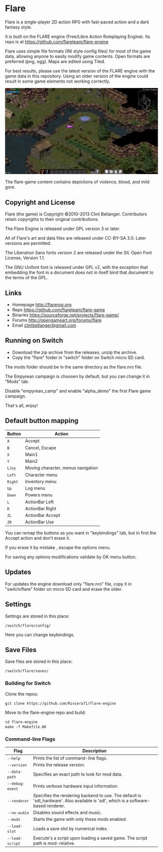 # Flare

Flare is a single-player 2D action RPG with fast-paced action and a dark fantasy style.

It is built on the FLARE engine (Free/Libre Action Roleplaying Engine). Its repo is at https://github.com/flareteam/flare-engine

Flare uses simple file formats (INI style config files) for most of the game data, allowing anyone to easily modify game contents. Open formats are preferred (png, ogg). Maps are edited using Tiled.

For best results, please use the latest version of the FLARE engine with the game data in this repository. Using an older version of the engine could result in some game elements not working correctly.

![Flare screenshot](distribution/screenshot1.jpg)

The flare-game content contains depictions of violence, blood, and mild gore.

## Copyright and License

Flare (the game) is Copyright ©2010-2013 Clint Bellanger. Contributors retain copyrights to their original contributions.

The Flare Engine is released under GPL version 3 or later.

All of Flare's art and data files are released under CC-BY-SA 3.0. Later versions are permitted.

The Liberation Sans fonts version 2 are released under the SIL Open Font License, Version 1.1.

The GNU Unifont font is released under GPL v2, with the exception that embedding the font in a document does not in itself bind that document to the terms of the GPL.


## Links

* Homepage  http://flarerpg.org
* Repo      https://github.com/flareteam/flare-game
* Binaries  https://sourceforge.net/projects/flare-game/
* Forums    http://opengameart.org/forums/flare
* Email     clintbellanger@gmail.com


## Running on Switch

* Download the zip archive from the releases, unzip the archive.
* Copy the "flare" folder in "switch" folder on Switch micro SD card.

The mods folder should be in the same directory as the flare.nro file.

The Empyrean campaign is choosen by default, but you can change it in "Mods" tab.

Disable "empyrean_camp" and enable "alpha_demo" the first Flare game campaign.

That's all, enjoy!

## Default button mapping

| Button  | Action
|---------|-----------------------------------
| `A`     | Accept
| `B`     | Cancel, Escape
| `X`     | Main1
| `Y`     | Main2
| `LJoy`  | Moving character, menus navigation
| `Left`  | Character menu
| `Right` | Inventory menu
| `Up`    | Log menu
| `Down`  | Powers menu
| `L`     | ActionBar Left
| `R`     | ActionBar Right
| `ZL`    | ActionBar Accept
| `ZR`    | ActionBar Use

You can remap the buttons as you want in "keybindings" tab, but in first the Accept action and don't erase it.

If you erase it by mistake , escape the options menu.

For saving any options modifications validate by OK menu button.

## Updates

 For updates the engine download only "flare.nro" file, copy it in "switch/flare" folder on micro SD card and erase the older.

## Settings

Settings are stored in this place:

    /switch/flare/config/

Here you can change keybindings.

## Save Files

Save files are stored in this place:

    /switch/flare/saves/


### Building for Switch

Clone the repos:

	git clone https://github.com/Riviera71/flare-engine
	

Move to the flare-engine repo and build:

	cd flare-engine
	make -f Makefile.NX


### Command-line Flags

| Flag              | Description
|-------------------|----------------
| `--help`          | Prints the list of command-line flags.
| `--version`       | Prints the release version.
| `--data-path`     | Specifies an exact path to look for mod data.
| `--debug-event`   | Prints verbose hardware input information.
| `--renderer`      | Specifies the rendering backend to use. The default is 'sdl\_hardware'. Also available is 'sdl', which is a software-based renderer.
| `--no-audio`      | Disables sound effects and music.
| `--mods`          | Starts the game with only these mods enabled.
| `--load-slot`     | Loads a save slot by numerical index.
| `--load-script`   | Execute's a script upon loading a saved game. The script path is mod-relative.
